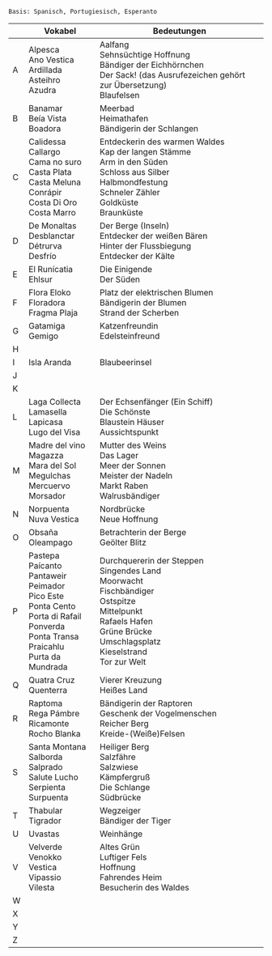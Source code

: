 	Basis: Spanisch, Portugiesisch, Esperanto

|     | **Vokabel**                                                                                                                                               | **Bedeutungen**                                                                                                                                                                          |
| --- | --------------------------------------------------------------------------------------------------------------------------------------------------------- | ---------------------------------------------------------------------------------------------------------------------------------------------------------------------------------------- |
| A   | Alpesca<br>Ano Vestica<br>Ardillada<br>Asteihro<br>Azudra                                                                                                 | Aalfang<br>Sehnsüchtige Hoffnung<br>Bändiger der Eichhörnchen<br>Der Sack! (das Ausrufezeichen gehört zur Übersetzung)<br>Blaufelsen                                                     |
| B   | Banamar<br>Beía Vista<br>Boadora                                                                                                                          | Meerbad<br>Heimathafen<br>Bändigerin der Schlangen                                                                                                                                       |
| C   | Calidessa<br>Callargo<br>Cama no suro<br>Casta Plata<br>Casta Meluna<br>Conrápir<br>Costa Di Oro<br>Costa Marro                                           | Entdeckerin des warmen Waldes<br>Kap der langen Stämme<br>Arm in den Süden<br>Schloss aus Silber<br>Halbmondfestung<br>Schneler Zähler<br>Goldküste<br>Braunküste                        |
| D   | De Monaltas<br>Desblanctar<br>Détrurva<br>Desfrío                                                                                                         | Der Berge (Inseln)<br>Entdecker der weißen Bären<br>Hinter der Flussbiegung<br>Entdecker der Kälte                                                                                       |
| E   | El Runícatia<br>Ehlsur                                                                                                                                    | Die Einigende<br>Der Süden                                                                                                                                                               |
| F   | Flora Eloko<br>Floradora<br>Fragma Plaja                                                                                                                  | Platz der elektrischen Blumen<br>Bändigerin der Blumen<br>Strand der Scherben                                                                                                            |
| G   | Gatamiga<br>Gemigo                                                                                                                                        | Katzenfreundin<br>Edelsteinfreund                                                                                                                                                        |
| H   |                                                                                                                                                           |                                                                                                                                                                                          |
| I   | Isla Aranda                                                                                                                                               | Blaubeerinsel                                                                                                                                                                            |
| J   |                                                                                                                                                           |                                                                                                                                                                                          |
| K   |                                                                                                                                                           |                                                                                                                                                                                          |
| L   | Laga Collecta<br>Lamasella<br>Lapicasa<br>Lugo del Visa                                                                                                   | Der Echsenfänger (Ein Schiff)<br>Die Schönste<br>Blaustein Häuser<br>Aussichtspunkt                                                                                                      |
| M   | Madre del vino<br>Magazza<br>Mara del Sol<br>Megulchas<br>Mercuervo<br>Morsador                                                                           | Mutter des Weins<br>Das Lager<br>Meer der Sonnen<br>Meister der Nadeln<br>Markt Raben<br>Walrusbändiger                                                                                  |
| N   | Norpuenta<br>Nuva Vestica                                                                                                                                 | Nordbrücke<br>Neue Hoffnung                                                                                                                                                              |
| O   | Obsaña<br>Oleampago                                                                                                                                       | Betrachterin der Berge<br>Geölter Blitz                                                                                                                                                  |
| P   | Pastepa<br>Paícanto<br>Pantaweir<br>Peimador<br>Pico Este<br>Ponta Cento<br>Porta di Rafail<br>Ponverda<br>Ponta Transa<br>Praicahlu<br>Purta da Mundrada | Durchquererin der Steppen<br>Singendes Land<br>Moorwacht<br>Fischbändiger<br>Ostspitze<br>Mittelpunkt<br>Rafaels Hafen<br>Grüne Brücke<br>Umschlagsplatz<br>Kieselstrand<br>Tor zur Welt |
| Q   | Quatra Cruz<br>Quenterra                                                                                                                                  | Vierer Kreuzung<br>Heißes Land                                                                                                                                                           |
| R   | Raptoma<br>Rega Pámbre<br>Ricamonte<br>Rocho Blanka                                                                                                       | Bändigerin der Raptoren<br>Geschenk der Vogelmenschen<br>Reicher Berg<br>Kreide-(Weiße)Felsen                                                                                            |
| S   | Santa Montana<br>Salborda<br>Salprado<br>Salute Lucho<br>Serpienta<br>Surpuenta                                                                           | Heiliger Berg<br>Salzfähre<br>Salzwiese<br>Kämpfergruß<br>Die Schlange<br>Südbrücke                                                                                                      |
| T   | Thabular<br>Tigrador                                                                                                                                      | Wegzeiger<br>Bändiger der Tiger                                                                                                                                                          |
| U   | Uvastas                                                                                                                                                   | Weinhänge                                                                                                                                                                                |
| V   | Velverde<br>Venokko<br>Vestica<br>Vipassio<br>Vilesta                                                                                                     | Altes Grün<br>Luftiger Fels<br>Hoffnung<br>Fahrendes Heim<br>Besucherin des Waldes                                                                                                       |
| W   |                                                                                                                                                           |                                                                                                                                                                                          |
| X   |                                                                                                                                                           |                                                                                                                                                                                          |
| Y   |                                                                                                                                                           |                                                                                                                                                                                          |
| Z   |                                                                                                                                                           |                                                                                                                                                                                          |
